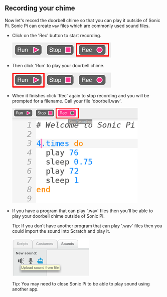 ## Recording your chime

Now let's record the doorbell chime so that you can play it outside of Sonic Pi. Sonic Pi can create `wav` files which are commonly used sound files.

+ Click on the 'Rec' button to start recording.
    
    ![ruutukaappaus](images/tune-record.png)

+ Then click 'Run' to play your doorbell chime.
    
    ![ruutukaappaus](images/tune-run.png)

+ When it finishes click 'Rec' again to stop recording and you will be prompted for a filename. Call your file 'doorbell.wav'.
    
    ![ruutukaappaus](images/tune-record-stop.png)

+ If you have a program that can play '.wav' files then you'll be able to play your doorbell chime outside of Sonic Pi.
    
    Tip: If you don't have another program that can play '.wav' files then you could import the sound into Scratch and play it.
    
    ![ruutukaappaus](images/scratch-upload.png)
    
    Tip: You may need to close Sonic Pi to be able to play sound using another app.